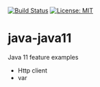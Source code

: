 [![Build Status](https://travis-ci.com/claudioaltamura/java-java11.svg?branch=master)](https://travis-ci.com/claudioaltamura/java-java11)
[![License: MIT](https://img.shields.io/badge/License-MIT-yellow.svg)](https://opensource.org/licenses/MIT**)

# java-java11
Java 11 feature examples

* Http client
* var